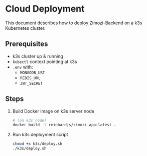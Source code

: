 # Cloud Deployment

This document describes how to deploy Zimozi-Backend on a k3s Kubernetes cluster.

## Prerequisites

- k3s cluster up & running  
- `kubectl` context pointing at k3s  
- `.env` with:  
  - `MONGODB_URI`  
  - `REDIS_URL`  
  - `JWT_SECRET`

## Steps

1. Build Docker image on k3s server node  
   ```bash
   # (on k3s node)
   docker build -t reinhardjs/zimozi-app:latest .
   ```
2. Run k3s deployment script  
   ```bash
   chmod +x k3s/deploy.sh
   ./k3s/deploy.sh
   ```
